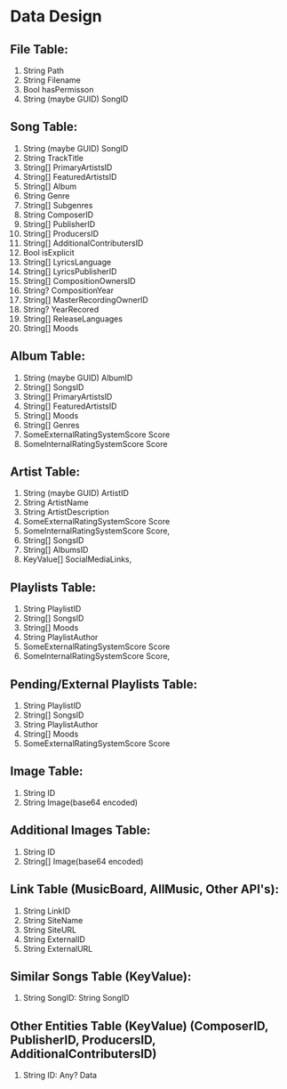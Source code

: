 # Data Design

## File Table:

1. String Path
2. String Filename
3. Bool hasPermisson
4. String (maybe GUID) SongID

## Song Table:

1. String (maybe GUID) SongID
2. String TrackTitle
3. String[] PrimaryArtistsID
4. String[] FeaturedArtistsID
5. String[] Album
6. String Genre
7. String[] Subgenres
8. String ComposerID
9. String[] PublisherID
10. String[] ProducersID
11. String[] AdditionalContributersID
12. Bool isExplicit
13. String[] LyricsLanguage
14. String[] LyricsPublisherID
15. String[] CompositionOwnersID
16. String? CompositionYear
17. String[] MasterRecordingOwnerID
18. String? YearRecored
19. String[] ReleaseLanguages
20. String[] Moods

## Album Table:

1. String (maybe GUID) AlbumID
2. String[] SongsID
3. String[] PrimaryArtistsID
4. String[] FeaturedArtistsID
5. String[] Moods
6. String[] Genres
7. SomeExternalRatingSystemScore Score
8. SomeInternalRatingSystemScore Score

## Artist Table:

1. String (maybe GUID) ArtistID
2. String ArtistName
3. String ArtistDescription
4. SomeExternalRatingSystemScore Score
5. SomeInternalRatingSystemScore Score,
6. String[] SongsID
7. String[] AlbumsID
8. KeyValue[] SocialMediaLinks,

## Playlists Table:

1. String PlaylistID
2. String[] SongsID
3. String[] Moods
4. String PlaylistAuthor
5. SomeExternalRatingSystemScore Score
6. SomeInternalRatingSystemScore Score,

## Pending/External Playlists Table:

1. String PlaylistID
2. String[] SongsID
3. String PlaylistAuthor
4. String[] Moods
5. SomeExternalRatingSystemScore Score

## Image Table:

1. String ID
2. String Image(base64 encoded)

## Additional Images Table:

1. String ID
2. String[] Image(base64 encoded)

## Link Table (MusicBoard, AllMusic, Other API's):

1. String LinkID
2. String SiteName
3. String SiteURL
4. String ExternalID
5. String ExternalURL

## Similar Songs Table (KeyValue):

1. String SongID: String SongID

## Other Entities Table (KeyValue) (ComposerID, PublisherID, ProducersID, AdditionalContributersID)

1. String ID: Any? Data
